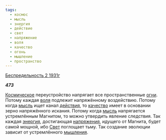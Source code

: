 ```yaml
---
tags:
  - космос
  - мысль
  - энергия
  - действие
  - свет
  - напряжение
  - воля
  - качество
  - огонь
  - мышление
  - пространство
---
```

[Беспредельность 2 1931г](https://127.0.0.1:4002/agni/1931)

___473___

[Космическое](../../../tags/#космос) переустройство напрягает все пространственные [огни](../../../tags/#огонь). Потому каждая [воля](../../../tags/#воля) подлежит напряжённому воздействию. Потому когда [мысль](../../../tags/#мысль) ищет канал [действия](../../../tags/#действие), то [качество](../../../tags/#качество) имеет в основании зерно напряжённого искания. Потому когда [мысль](../../../tags/#мысль) напрягается устремлённым Магнитом, то можно утвердить явление следствия. Так каждая [энергия](../../../tags/#энергия), достигающая [напряжения](../../../tags/#напряжение), идущего от Магнита, будет самой мощной, ибо [Свет](../../../tags/#свет) поглощает тьму. Так создание эволюции зависит от устремлённого [мышления](../../../tags/#мышление).   

